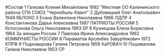 #Состав
1 Галкова Ксения Михайловна 1992 \"Местная ОО Калининского района СПб СОЮЗ \"Чернобыль-Квант\"
2 Дубовицкий Олег Анатольевич 1949 ЯБЛОКО
3 Есина Валентина Николаевна 1966 ЛДПР
4 Константинова Дарья Алексеевна 1987 ПАТРИОТЫ РОССИИ
5 Котосонова Ольга Николаевна 1963 ЕР
6 Кузнецова Елена Борисовна 1964 За женщин России
7 Павлова Ирина Александровна 1962 КОММУНИСТЫ РОССИИ
8 Пираматов Арсенбек Завурбекович 1972 КПРФ
9 Подковырова Галина Петровна 1959 КаРОВАЧ
10 Пошивалова Галина Николаевна 1953 СР
